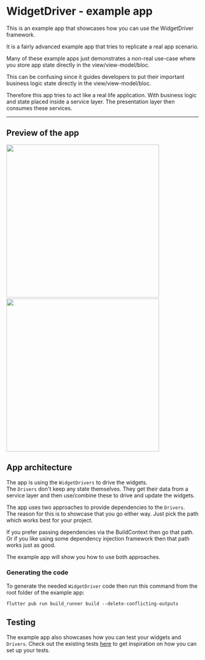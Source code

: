 # WidgetDriver - example app

This is an example app that showcases how you can use the WidgetDriver framework.  

It is a fairly advanced example app that tries to replicate a real app scenario.

Many of these example apps just demonstrates a non-real use-case where you store app state directly in the view/view-model/bloc.

This can be confusing since it guides developers to put their important business logic state directly in the view/view-model/bloc.

Therefore this app tries to act like a real life application. With business logic and state placed inside a service layer. The presentation layer then consumes these services.

---

## Preview of the app

<p>
<img src="doc/resources/example_app_demo_1.gif?raw=true"
height="400"/>
&nbsp;&nbsp;&nbsp;&nbsp;
<img src="doc/resources/example_app_demo_2.gif?raw=true"
height="400"/>
</p>

## App architecture

The app is using the `WidgetDrivers` to drive the widgets.  
The `Drivers` don't keep any state themselves. They get their data from a service layer and then use/combine these to drive and update the widgets.

The app uses two approaches to provide dependencies to the `Drivers`.  
The reason for this is to showcase that you go either way. Just pick the path which works best for your project.

If you prefer passing dependencies via the BuildContext then go that path.
Or if you like using some dependency injection framework then that path works just as good.

The example app will show you how to use both approaches.

### Generating the code

To generate the needed `WidgetDriver` code then run this command from the root folder of the example app:

```shell
flutter pub run build_runner build --delete-conflicting-outputs
```

## Testing

The example app also showcases how you can test your widgets and `Drivers`. Check out the existing tests [here](test) to get inspiration on how you can set up your tests.
